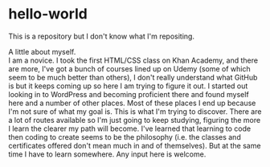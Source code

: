 # hello-world
This is a repository but I don't know what I'm repositing.

A little about myself.  
I am a novice. 
I took the first HTML/CSS class on Khan Academy, and there are more, I've got a bunch of courses lined up on Udemy (some of which seem to be much better than others), I don't really understand what GitHub is but it keeps coming up so here I am trying to figure it out.
I started out looking in to WordPress and becoming proficient there and found myself here and a number of other places.  Most of these places I end up because I'm not sure of what my goal is. This is what I'm trying to discover.  There are a lot of routes available so I'm just going to keep studying, figuring the more I learn the clearer my path will become.
I've learned that learning to code then coding to create seems to be the philosophy (i.e. the classes and certificates offered don't mean much in and of themselves). But at the same time I have to learn somewhere. Any input here is welcome.

